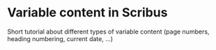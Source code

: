 # Variable content in Scribus

Short tutorial about different types of variable content (page numbers, heading numbering, current date, ...)

